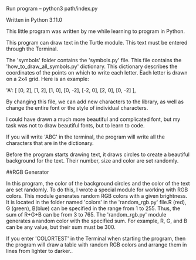 Run program  –  python3 path/index.py

Written in Python 3.11.0

This little program was written by me while learning to program in Python.

This program can draw text in the Turtle module. This text must be entered through the Terminal.

The 'symbols' folder contains the 'symbols.py' file. This file contains the 'how_to_draw_all_symbols.py' dictionary. This dictionary describes the coordinates of the points on which to write each letter. Each letter is drawn on a 2x4 grid. Here is an example:

'A': [
        [0, 2],
        [1, 2],
        [1, 0],
        [0, -2],
        [-2, 0],
        [2, 0],
        [0, -2]
    ],

By changing this file, we can add new characters to the library, as well as change the entire font or the style of individual characters.

I could have drawn a much more beautiful and complicated font, but my task was not to draw beautiful fonts, but to learn to code.

If you will write 'ABC' in the terminal, the program will write all the characters that are in the dictionary.

Before the program starts drawing text, it draws circles to create a beautiful background for the text. Their number, size and color are set randomly.

##RGB Generator

In this program, the color of the background circles and the color of the text are set randomly. To do this, I wrote a special module for working with RGB colors. This module generates random RGB colors with a given brightness. It is located in the  folder named 'colors' in the 'random_rgb.py' file.R (red), G (green), B(blue) can be specified in the range from 1 to 255. Thus, the sum of R+G+B can be from 3 to 765. The 'random_rgb.py' module generates a random color with the specified sum. For example, R, G, and B can be any value, but their sum must be 300.

If you enter 'COLORTEST' in the Terminal when starting the program, then the program will draw a table with random RGB colors and arrange them in lines from lighter to darker..

